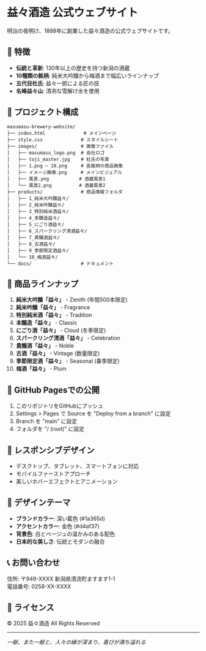 # 益々酒造 公式ウェブサイト

明治の夜明け、1888年に創業した益々酒造の公式ウェブサイトです。

## 🍶 特徴

- **伝統と革新**: 130年以上の歴史を持つ新潟の酒蔵
- **10種類の銘柄**: 純米大吟醸から梅酒まで幅広いラインナップ
- **五代目杜氏**: 益々一郎による匠の技
- **名峰益々山**: 清冽な雪解け水を使用

## 📁 プロジェクト構成

```
masumasu-brewery-website/
├── index.html              # メインページ
├── style.css              # スタイルシート
├── images/                # 画像ファイル
│   ├── masumasu_logo.png  # 会社ロゴ
│   ├── toji_master.jpg    # 杜氏の写真
│   ├── 1.png ~ 10.png     # 各銘柄の商品画像
│   ├── イメージ画像.png     # メインビジュアル
│   ├── 風景.png           # 酒蔵風景1
│   └── 風景2.png          # 酒蔵風景2
├── products/              # 商品情報フォルダ
│   ├── 1_純米大吟醸益々/
│   ├── 2_純米吟醸益々/
│   ├── 3_特別純米酒益々/
│   ├── 4_本醸造益々/
│   ├── 5_にごり酒益々/
│   ├── 6_スパークリング清酒益々/
│   ├── 7_貴醸酒益々/
│   ├── 8_古酒益々/
│   ├── 9_季節限定酒益々/
│   └── 10_梅酒益々/
└── docs/                  # ドキュメント
```

## 🍶 商品ラインナップ

1. **純米大吟醸「益々」** - Zenith (年間500本限定)
2. **純米吟醸「益々」** - Fragrance 
3. **特別純米酒「益々」** - Tradition
4. **本醸造「益々」** - Classic
5. **にごり酒「益々」** - Cloud (冬季限定)
6. **スパークリング清酒「益々」** - Celebration
7. **貴醸酒「益々」** - Noble
8. **古酒「益々」** - Vintage (数量限定)
9. **季節限定酒「益々」** - Seasonal (春季限定)
10. **梅酒「益々」** - Plum

## 🚀 GitHub Pagesでの公開

1. このリポジトリをGitHubにプッシュ
2. Settings > Pages で Source を "Deploy from a branch" に設定
3. Branch を "main" に設定
4. フォルダを "/ (root)" に設定

## 📱 レスポンシブデザイン

- デスクトップ、タブレット、スマートフォンに対応
- モバイルファーストアプローチ
- 美しいホバーエフェクトとアニメーション

## 🎨 デザインテーマ

- **ブランドカラー**: 深い藍色 (#1a365d)
- **アクセントカラー**: 金色 (#d4af37)
- **背景色**: 白とベージュの温かみのある配色
- **日本的な美しさ**: 伝統とモダンの融合

## 📞 お問い合わせ

住所: 〒949-XXXX 新潟県清流町ますます1-1  
電話番号: 0258-XX-XXXX

## 📄 ライセンス

© 2025 益々酒造 All Rights Reserved

---

*一献、また一献と、人々の縁が深まり、喜びが満ち溢れる*